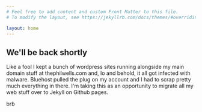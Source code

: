 ```yaml
---
# Feel free to add content and custom Front Matter to this file.
# To modify the layout, see https://jekyllrb.com/docs/themes/#overriding-theme-defaults

layout: home
---
```


## We'll be back shortly

Like a fool I kept a bunch of wordpress sites running alongside my main domain stuff at thephilwells.com and, lo and behold, it all got infected with malware. Bluehost pulled the plug on my account and I had to scrap pretty much everything in there. I'm taking this as an opportunity to migrate all my web stuff over to Jekyll on Github pages.

brb
